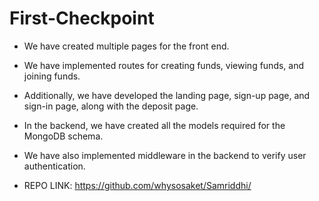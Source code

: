 # First-Checkpoint
- We have created multiple pages for the front end.
- We have implemented routes for creating funds, viewing funds, and joining funds.
- Additionally, we have developed the landing page, sign-up page, and sign-in page, along with the deposit page.
- In the backend, we have created all the models required for the MongoDB schema.
- We have also implemented middleware in the backend to verify user authentication.

- REPO LINK: https://github.com/whysosaket/Samriddhi/
